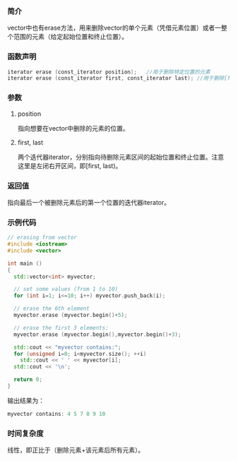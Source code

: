 <!--
 * @Description: 
 * @Author: Hongyang_Yang
 * @Date: 2020-11-03 11:22:23
 * @LastEditors: Hongyang_Yang
 * @LastEditTime: 2020-11-03 11:32:45
-->
### 简介
vector中也有erase方法，用来删除vector的单个元素（凭借元素位置）或者一整个范围的元素（给定起始位置和终止位置）。

### 函数声明
```cpp
iterator erase (const_iterator position);   //用于删除特定位置的元素
iterator erase (const_iterator first, const_iterator last); //用于删除[first, last)的所有元素
```

### 参数
1. position


    指向想要在vector中删除的元素的位置。

2. first, last
   
    两个迭代器iterator，分别指向待删除元素区间的起始位置和终止位置。注意这里是左闭右开区间，即[first, last)。

### 返回值
指向最后一个被删除元素后的第一个位置的迭代器iterator。

### 示例代码
```cpp
// erasing from vector
#include <iostream>
#include <vector>

int main ()
{
  std::vector<int> myvector;

  // set some values (from 1 to 10)
  for (int i=1; i<=10; i++) myvector.push_back(i);

  // erase the 6th element
  myvector.erase (myvector.begin()+5);

  // erase the first 3 elements:
  myvector.erase (myvector.begin(),myvector.begin()+3);

  std::cout << "myvector contains:";
  for (unsigned i=0; i<myvector.size(); ++i)
    std::cout << ' ' << myvector[i];
  std::cout << '\n';

  return 0;
}
```
输出结果为：
```cpp
myvector contains: 4 5 7 8 9 10
```

### 时间复杂度
线性，即正比于（删除元素+该元素后所有元素）。